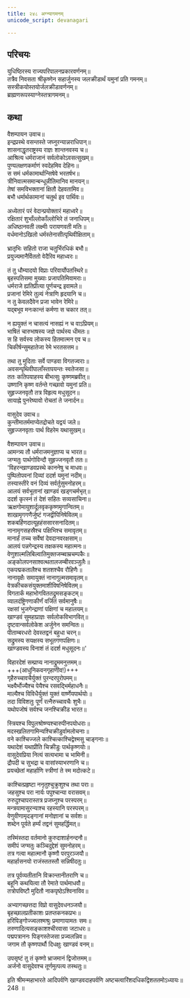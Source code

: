 ```yaml
---
title: २४८ अग्न्यागमनम्
unicode_script: devanagari

---
```

## परिचयः

युधिष्ठिरस्य राज्यपरिपालनप्रकारवर्णनम्॥  
तत्रैव निवसता श्रीकृष्णेन सहार्जुनस्य जलक्रीडार्थं यमुनां प्रति गमनम्॥  
सस्त्रीकयोस्तयोर्जलक्रीडावर्णनम्॥  
ब्राह्मणरूपस्याग्नेस्तत्रागमनम्॥  

## कथा

वैशम्पायन उवाच॥  
इन्द्रप्रस्थे वसन्तस्ते जघ्नुरन्यान्नराधिपान्॥  
शासनाद्धृतराष्ट्रस्य राज्ञः शान्तनवस्य च॥  
आश्रित्य धर्मराजानं सर्वलोकोऽवसत्सुखम्॥  
पुण्यलक्षणकर्माणं स्वदेहमिव देहिनः॥  
स समं धर्मकामार्थान्सिषेवे भरतर्षभ॥  
त्रीनिवात्मसमान्बन्धून्नीतिमानिव मानयन्॥  
तेषां समविभक्तानां क्षितौ देहवतामिव॥  
बभौ धर्मार्थकामानां चतुर्थ इव पार्थिवः॥  

अध्येतारं परं वेदान्प्रयोक्तारं महाध्वरे॥  
रक्षितारं शुभाँल्लोकाँल्लोभिरे तं जनाधिपम्॥  
अधिष्ठानवती लक्ष्मीः परायणवती मतिः॥  
वर्धमानोऽखिलो धर्मस्तेनासीत्पृथिवीक्षिताम्॥  

भ्रातृभिः सहितो राजा चतुर्भिरधिकं बभौ॥  
प्रयुज्यमानैर्विततो वेदैरिव महाध्वरः॥  

तं तु धौम्यादयो विप्राः परिवार्योपतस्थिरे॥  
बृहस्पतिसमा मुख्याः प्रजापतिमिवामराः॥  
धर्मराजे ह्यतिप्रीत्या पूर्णचन्द्र इवामले॥  
प्रजानां रेमिरे तुल्यं नेत्राणि हृदयानि च॥  
न तु केवलदैवेन प्रजा भावेन रेमिरे॥  
यद्बभूव मनःकान्तं कर्मणा स चकार तत्॥  

न ह्ययुक्तं न चासत्यं नासह्यं न च वाऽप्रियम्॥  
भाषितं चारुभाषस्य जज्ञे पार्थस्य धीमतः॥  
स हि सर्वस्य लोकस्य हितमात्मन एव च॥  
चिकीर्षन्सुमहातेजा रेमे भरतसत्तम॥  

तथा तु मुदिताः सर्वे पाण्डवा विगतज्वराः॥  
अवसन्पृथिवीपालाँस्तापयन्तः स्वतेजसा॥  
ततः कतिपयाहस्य बीभत्सुः कृष्णमब्रवीत्॥  
उष्णानि कृष्ण वर्तन्ते गच्छावो यमुनां प्रति॥  
सुहृज्जनवृतौ तत्र विहृत्य मधुसूदन॥  
सायाह्ने पुनरेष्यावो रोचतां ते जनार्दन॥  

वासुदेव उवाच॥  
कुन्तीमातर्ममाप्येतद्रोचते यद्वयं जले॥  
सुहृज्जनवृताः पार्थ विहरेम यथासुखम्॥  

वैशम्पायन उवाच॥  
आमन्त्र्य तौ धर्मराजमनुज्ञाप्य च भारत॥  
जग्मतुः पार्थगोविन्दौ सुहृज्जनवृतौ ततः॥  
'विहरन्खाण्डवप्रस्थे काननेषु च माधवः॥  
पुष्पितोपवनां दिव्यां ददर्श यमुनां नदीम्॥  
तस्यास्तीरे वनं दिव्यं सर्वर्तुसुमनोहरम्॥  
आलयं सर्वभूतानां खाण्डवं खड्गचर्मभृत्॥  
ददर्श कृत्स्नं तं देशं सहितः सव्यसाचिना॥  
ऋक्षगोमायुशार्दूलवृककृष्णमृगान्वितम्॥  
शाखामृगगणैर्जुष्टं गजद्वीपिनिषेवितम्॥  
शकबर्हिणदात्यूहहंससारसनादितम्॥  
नानामृगसहस्रैश्च पक्षिभिश्च समावृतम्॥  
मानार्हं तच्च सर्वेषां देवदानवरक्षसाम्॥  
आलयं पन्नगेन्द्रस्य तक्षकस्य महात्मनः॥  
वेणुशाल्मलिबिल्वातिमुक्तजम्ब्वाम्रचम्पकैः॥  
अङ्कोलपनसाश्वत्थतालजम्बीरवञ्जुलैः॥  
एकपद्मकतालैश्च शतशश्चैव रौहिणैः॥  
नानावृक्षैः समायुक्तं नानागुल्मसमावृतम्॥  
वेत्रकीचकसंयुक्तमाशीविषनिषेवितम्॥  
विगतार्कं महाभोगविततद्रुमसङ्कटम्॥  
व्यालदंष्ट्रिगणाकीर्णं वर्जितं सर्वमानुषैः॥  
रक्षसां भुजगेन्द्राणां पक्षिणां च महालयम्॥  
खाण्डवं सुमहाप्राज्ञः सर्वलोकविभागवित्॥  
दृष्टवान्सर्वलोकेश अर्जुनेन समन्वितः॥  
पीताम्बरधरो देवस्तद्वनं बहुधा चरन्॥  
सद्रुमस्य सयक्षस्य सभूतगणपक्षिणः॥  
खाण्डवस्य विनाशं तं ददर्श मधुसूदनः॥'  

विहारदेशं सम्प्राप्य नानाद्रुममनुत्तमम्॥  
+++(आधुनिकवनगृहाणीव!)+++  
गृहैरुच्चावचैर्युक्तं पुरन्दरपुरोपमम्॥  
भक्ष्यैर्भोज्यैश्च पेयैश्च रसवद्भिर्महाधनैः॥  
माल्यैश्च विविधैर्युक्तं युक्तं वार्ष्णेयपार्थयोः॥  
तदा विविशतुः पूर्णं रत्नैरुच्चावचैः शुभैः॥  
यथोपजोषं सर्वश्च जनश्चिक्रीड भारत॥  

स्त्रियश्च विपुलश्रोष्ण्यश्चारुपीनपयोधराः॥  
मदस्खलितगामिन्यश्चिक्रीडुर्वामलोचनाः॥  
वने काश्चिज्जले काश्चित्काश्चिद्वेश्मसु चाङ्गनाः॥  
यथादेशं यथाप्रीति चिक्रीडुः पार्थकृष्णयोः॥  
वासुदेवप्रिया नित्यं सत्यभामा च भामिनी॥  
द्रौपदी च सुभद्रा च वासांस्याभरणानि च॥  
प्रयच्छेतां महार्हाणि स्त्रीणां ते स्म मदोत्कटे॥  

काश्चित्प्रहृष्टा ननृतुश्चुक्रुशुश्च तथा पराः॥  
जहसुश्च परा नार्यः पपुश्चान्या वरासवम्॥  
रुरुदुश्चापरास्तत्र प्रजघ्नुश्च परस्परम्॥  
मन्त्रयामासुरन्याश्च रहस्यानि परस्परम्॥  
वेणुवीणामृदङ्गानां मनोज्ञानां च सर्वशः॥  
शब्देन पूर्यते हर्म्यं तद्वनं सुमहर्द्धिमत्॥  

तस्मिंस्तदा वर्तमानो कुरुदाशार्हनन्दनौ॥  
समीपं जग्मतुः कञ्चिदुद्देशं सुमनोहरम्॥  
तत्र गत्वा महात्मानौ कृष्णौ परपुरञ्जयौ॥  
महार्हासनयो राजंस्ततस्तौ सन्निषीदतुः॥  

तत्र पूर्वव्यतीतानि विक्रान्तानीतराणि च॥  
बहूनि कथयित्वा तौ रेमाते पार्थमाधवौ॥  
तत्रोपविष्टौ मुदितौ नाकपृष्ठेऽश्विनाविव॥  

अभ्यागच्छत्तदा विप्रो वासुदेवधनञ्जयौ॥  
बृहच्छालप्रतीकाशः प्रतप्तकनकप्रभः॥  
हरिपिङ्गोज्ज्वलश्मश्रुः प्रमाणायामतः समः॥  
तरुणादित्यसङ्काशश्चीरवासा जटाधरः॥  
पद्मपत्राननः पिङ्गस्तेजसा प्रज्वलन्निव॥  
जगाम तौ कृष्णपार्थौ दिधक्षुः खाण्डवं वनम्॥  

उपसृष्टं तु तं कृष्णो भ्राजमानं द्विजोत्तमम्॥  
अर्जनो वासुदेवश्च तूर्णमुत्पत्य तस्थतुः॥  

इति श्रीमन्महाभारते आदिपर्वणि खाण्डवदाहपर्वणि अष्टचत्वारिंशदधिकद्विशततमोऽध्यायः॥  
248 ॥  